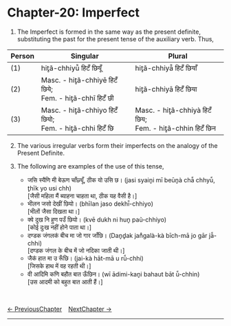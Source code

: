 # Chapter-20: Imperfect

1. The Imperfect is formed in the same way as the present definite, substituting the past for the present tense of the auxiliary verb. Thus,

| Person | Singular | Plural |
| ------------- | ------------- | ------------- |
| (1) | hit̥ã-chhiyū̃ हिटँ छियूँ | hit̥ã-chhiyā̃ हिटँ छियाँ |
| (2) | Masc. - hit̥ã-chhiyē हिटँ छिये; <br>Fem. - hit̥ã-chhī हिटँ छी | hit̥ã-chhiyā हिटँ छिया |
| (3) | Masc. - hit̥ã-chhiyo हिटँ छियो; <br>Fem. - hit̥ã-chhi हिटँ छि | Masc. - hit̥ã-chhiyà हिटँ छिय; <br>Fem. - hit̥ã-chhin हिटँ छिन |

2. The various irregular verbs form their imperfects on the analogy of the Present Definite.

3. The following are examples of the use of this tense,
   - जसि स्यैणि मी बेऊण चाँछ्यूँ, ठीक यो उसि छ। (jasi syain̥i mī beūn̥à chā̃ chhyū̃, t̥hīk yo usi chh)<br>
   [जैसी महिला मैं ब्याहना चाहता था, ठीक यह वैसी है।]
   - भीलन जसो देखीं छियो। (bhīlan jaso dekhī̃-chhiyo)<br>
   [भीलों जैसा दिखता था।]
   - क्वे दुख नि हुण पउँ छियो। (kvē dukh ni hun̥ paũ-chhiyo)<br>
   [कोई दुःख नहीं होने पाता था।]
   - दण्डक जंगलकऺ बीच मा जो गार जाँछि। (Dan̥d̥ak jan̊galà-kà bīch-mā jo gār jā̃-chhi)<br>
   [दण्डक जंगल के बीच में जो नदिका जाती थी।]
   - जैकऺ हात मा उ रूँछि। (jai-kà hāt-mā u rū̃-chhi)<br>
   [जिसके हाथ में वह रहती थी।]
   - वी आदिमि कणि बहौत बात ऊँछिन। (wī ādimi-kan̥i bahaut bāt ū̃-chhin)<br>
   [उस आदमी को बहुत बात आती हैं।]

<br>

[<- PreviousChapter](/major/19_PresentDefinite.md) &ensp; [NextChapter ->](https://pages.github.com/)

---